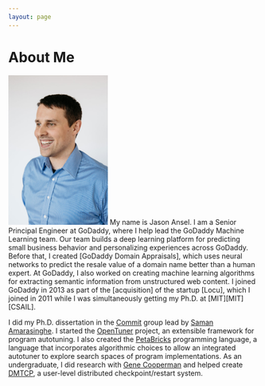 ```yaml
---
layout: page
---
```


# About Me

<img src="/images/jasonansel4.jpg" class="floatpic" width="200" height="300">
My name is Jason Ansel.  I am a Senior Principal Engineer at GoDaddy, where I
help lead the GoDaddy Machine Learning team.  Our team builds a deep learning
platform for predicting small business behavior and personalizing experiences
across GoDaddy.  Before that, I created [GoDaddy Domain Appraisals], which
uses neural networks to predict the resale value of a domain name
better than a human expert.  At GoDaddy, I also worked on creating machine
learning algorithms for extracting semantic information from unstructured
web content.  I joined GoDaddy in 2013 as part of the [acquisition] of the
startup [Locu], which I joined in 2011 while I was simultaneously getting
my Ph.D. at [MIT][MIT] [CSAIL].

I did my Ph.D. dissertation in the [Commit] group lead by  [Saman Amarasinghe].
I started the [OpenTuner] project, an extensible framework for program
autotuning.  I also created the [PetaBricks] programming language, a language
that incorporates algorithmic choices to allow an integrated autotuner to
explore search spaces of program implementations.  As an undergraduate, I did
research with [Gene Cooperman] and helped create [DMTCP], a user-level
distributed checkpoint/restart system.

[GoDaddy Domain Appraisals]: https://www.godaddy.com/engineering/2019/07/26/domain-name-valuation/
[acquisition]: http://allthingsd.com/20130819/godaddy-acquires-merchant-finder-startup-locu-for-70-million/
[CSAIL]: http://www.csail.mit.edu/
[DMTCP]: http://dmtcp.sourceforge.net/
[Gene Cooperman]: http://www.ccs.neu.edu/home/gene/
[Locu]: http://locu.com/
[MIT]: http://www.mit.edu/
[OpenTuner]: http://opentuner.org/
[PetaBricks]: http://projects.csail.mit.edu/petabricks/
[Commit]: http://groups.csail.mit.edu/commit/
[Saman Amarasinghe]: http://people.csail.mit.edu/saman/

